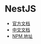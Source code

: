 # NestJS
* [官方文档](https://docs.nestjs.com/)
* [中文文档](https://docs.nestjs.cn/)
* [NPM 地址](https://www.npmjs.com/package/@nestjs/core)
